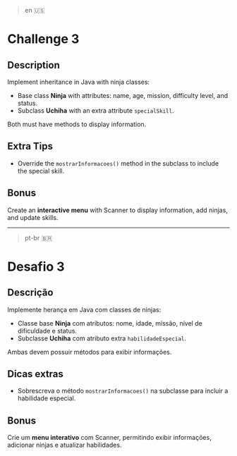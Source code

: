 > en 🇺🇸

# Challenge 3

## Description
Implement inheritance in Java with ninja classes:
- Base class **Ninja** with attributes: name, age, mission, difficulty level, and status.
- Subclass **Uchiha** with an extra attribute `specialSkill`.

Both must have methods to display information.

## Extra Tips
- Override the `mostrarInformacoes()` method in the subclass to include the special skill.

## Bonus
Create an **interactive menu** with Scanner to display information, add ninjas, and update skills.

---
> pt-br 🇧🇷

# Desafio 3

## Descrição
Implemente herança em Java com classes de ninjas:
- Classe base **Ninja** com atributos: nome, idade, missão, nível de dificuldade e status.
- Subclasse **Uchiha** com atributo extra `habilidadeEspecial`.

Ambas devem possuir métodos para exibir informações.

## Dicas extras
- Sobrescreva o método `mostrarInformacoes()` na subclasse para incluir a habilidade especial.

## Bonus
Crie um **menu interativo** com Scanner, permitindo exibir informações, adicionar ninjas e atualizar habilidades.
